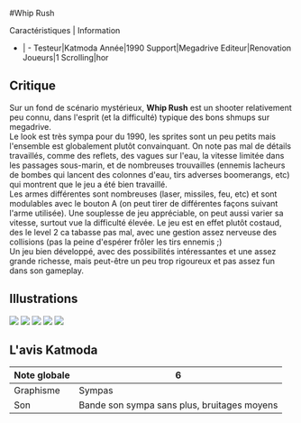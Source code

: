 #Whip Rush

Caractéristiques | Information
- | -
Testeur|Katmoda
Année|1990
Support|Megadrive
Editeur|Renovation
Joueurs|1
Scrolling|hor

## Critique
Sur un fond de scénario mystérieux, <b>Whip Rush</b> est un shooter relativement peu connu, dans l'esprit (et la difficulté) typique des bons shmups sur megadrive.<br/>Le look est très sympa pour du 1990, les sprites sont un peu petits mais l'ensemble est globalement plutôt convainquant. On note pas mal de détails travaillés, comme des reflets, des vagues sur l'eau, la vitesse limitée dans les passages sous-marin, et de nombreuses trouvailles (ennemis lacheurs de bombes qui lancent des colonnes d'eau, tirs adverses boomerangs, etc) qui montrent que le jeu a été bien travaillé.<br/>Les armes différentes sont nombreuses (laser, missiles, feu, etc) et sont modulables avec le bouton A (on peut tirer de différentes façons suivant l'arme utilisée). Une souplesse de jeu appréciable, on peut aussi varier sa vitesse, surtout vue la difficulté élevée. Le jeu est en effet plutôt costaud, des le level 2 ca tabasse pas mal, avec une gestion assez nerveuse des collisions (pas la peine d'espérer frôler les tirs ennemis ;)<br/>Un jeu bien développé, avec des possibilités intéressantes et une assez grande richesse, mais peut-être un peu trop rigoureux et pas assez fun dans son gameplay.

## Illustrations
![](http://www.shmup.com/images/thumbs/whiprush.gif)
![](http://www.shmup.com/images/thumbs/whiprush-2.gif)
![](http://www.shmup.com/images/thumbs/)
![](http://www.shmup.com/images/thumbs/)
![](http://www.shmup.com/images/thumbs/)

## L'avis Katmoda
Note globale|6
-|-
Graphisme|Sympas
Son|Bande son sympa sans plus, bruitages moyens

